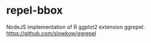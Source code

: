 # repel-bbox
NodeJS implementation of R ggplot2 extension ggrepel. https://github.com/slowkow/ggrepel
